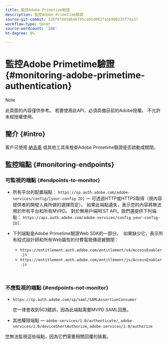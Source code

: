 ```yaml
---
title: 監控Adobe Primetime驗證
description: 監控Adobe Primetime驗證
source-git-commit: 326f97d058646795cab5d062fa5b980235f7da37
workflow-type: tm+mt
source-wordcount: '188'
ht-degree: 0%

---
```



# 監控Adobe Primetime驗證 {#monitoring-adobe-primetime-authentication}

>[!NOTE]
>
>此頁面的內容僅供參考。 若要使用此API，必須具備目前的Adobe授權。 不允許未經授權使用。

## 簡介 {#intro}

客戶可使用 [納吉奧](http://www.nagios.org) 或其他工具來檢查Adobe Primetime驗證是否啟動或關閉。 

## 監控端點 {#monitoring-endpoints}

### 可監視的端點 {#endpoints-to-monitor}

* 所有平台的配置端點： `https://sp.auth.adobe.com/adobe-services/config/[your-config-ID]` — 可透過HTTP或HTTPS取得（視內容提供者的開發人員所做的選擇而定）。 如果此端點遺失，表示您的內容將無法用於所有平台和所有MVPD。 對於無用戶端REST API，我們還提供下列端點：  `https://api.auth.adobe.com/adobe-services/config your-config-ID]`.

* 下列端點是Adobe Primetime驗證Web SDK的一部分。  如果缺少它，表示所有程式設計師和所有Web屬性的付費電視傳遞被關閉：

   * `https://entitlement.auth.adobe.com/entitlement/v4/AccessEnabler.js`
   * `https://entitlement.auth.adobe.com/entitlement/js/AccessEnabler.js`

 
### 不應監視的端點 {#endpoints-not-monitor}

* `https://sp.auth.adobe.com/sp/saml/SAMLAssertionConsumer`

   您一律會收到503錯誤，因為此端點需要MVPD SAML回應。

* 其他權限端點 —  `adobe-services/1.0/authenticate/`, `adobe-services/1.0/deviceShortAuthorize`, `adobe-services/1.0/authorize`

您無法監視這些端點，因為它們需要相關回覆的裝載。
